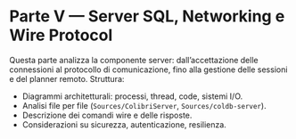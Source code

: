 # Parte V — Server SQL, Networking e Wire Protocol

Questa parte analizza la componente server: dall’accettazione delle connessioni al protocollo di comunicazione, fino alla gestione delle sessioni e del planner remoto. Struttura:

- Diagrammi architetturali: processi, thread, code, sistemi I/O.
- Analisi file per file (`Sources/ColibriServer`, `Sources/coldb-server`).
- Descrizione dei comandi wire e delle risposte.
- Considerazioni su sicurezza, autenticazione, resilienza.
